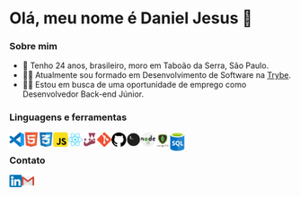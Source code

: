 # Olá, meu nome é Daniel Jesus 👋

### Sobre mim

- 🧔 Tenho 24 anos, brasileiro, moro em Taboão da Serra, São Paulo.
- 👨‍🎓 Atualmente sou formado em Desenvolvimento de Software na [Trybe](https://www.betrybe.com/).
- 👨‍💻 Estou em busca de uma oportunidade de emprego como Desenvolvedor Back-end Júnior.

### Linguagens e ferramentas

<img align="left" alt="Visual Studio Code" width="26px" src="https://github.com/danieljs-dev/danieljs-dev/blob/main/icons/vscode.png" />
<img align="left" alt="HTML5" width="26px" src="https://github.com/danieljs-dev/danieljs-dev/blob/main/icons/html5.png" />
<img align="left" alt="CSS3" width="26px" src="https://github.com/danieljs-dev/danieljs-dev/blob/main/icons/css3.png" />
<img align="left" alt="JavaScript" width="26px" src="https://github.com/danieljs-dev/danieljs-dev/blob/main/icons/javascript.png" />
<img align="left" alt="React" width="26px" src="https://github.com/danieljs-dev/danieljs-dev/blob/main/icons/react.png" />
<img align="left" alt="Jest" width="26px" src="https://github.com/danieljs-dev/danieljs-dev/blob/main/icons/jest.png" />
<img align="left" alt="Git" width="26px" src="https://github.com/danieljs-dev/danieljs-dev/blob/main/icons/git.png" />
<img align="left" alt="GitHub" width="26px" src="https://github.com/danieljs-dev/danieljs-dev/blob/main/icons/github.png" />
<img align="left" alt="Terminal" width="26px" src="https://github.com/danieljs-dev/danieljs-dev/blob/main/icons/terminal.png" />
<img align="left" alt="nodejs" width="26px" src="https://github.com/danieljs-dev/danieljs-dev/blob/main/icons/nodejs.png" />
<img align="left" alt="mongodb" width="26px" src="https://github.com/danieljs-dev/danieljs-dev/blob/main/icons/mongodb.png" />
<img align="left" alt="sql" width="26px" src="https://github.com/danieljs-dev/danieljs-dev/blob/main/icons/sql.png" />

<br />

### Contato

[<img align="left" alt="Daniel J. Souza | LinkedIn" width="22px" src="https://github.com/danieljs-dev/danieljs-dev/blob/main/icons/linkedin.png" />](https://www.linkedin.com/in/daniel-js)
[<img align="left" alt="Daniel J. Souza | Email" width="22px" src="https://github.com/danieljs-dev/danieljs-dev/blob/main/icons/gmail.png" />](mailto:dev.danieljs@gmail.com)
